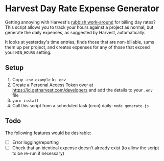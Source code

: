 # Harvest Day Rate Expense Generator

Getting annoying with Harvest's [rubbish work-around](https://support.getharvest.com/hc/en-us/articles/360048181872-How-do-I-track-day-rates-in-Harvest-) for billing day rates? 
This script allows you to track your hours against a project as normal, but generate 
the daily expenses, as suggested by Harvest, automatically.

It looks at yesterday's time entries, finds those that are non-billable, sums them 
up per project, and creates expenses for any of those that exceed your `MIN_HOURS` setting.

## Setup
1. Copy `.env.example` to `.env`
1. Create a Personal Access Token over at https://id.getharvest.com/developers and add the details to your `.env` file
1. `yarn install`   
1. Call this script from a scheduled task (cron) daily: `node generate.js`

## Todo

The following features would be desirable:
- [ ] Error logging/reporting 
- [ ] Check that an identical expense doesn't already exist (to allow the script to be re-run if necessary)
